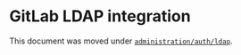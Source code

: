 # GitLab LDAP integration

This document was moved under [`administration/auth/ldap`](../administration/auth/ldap.md).
